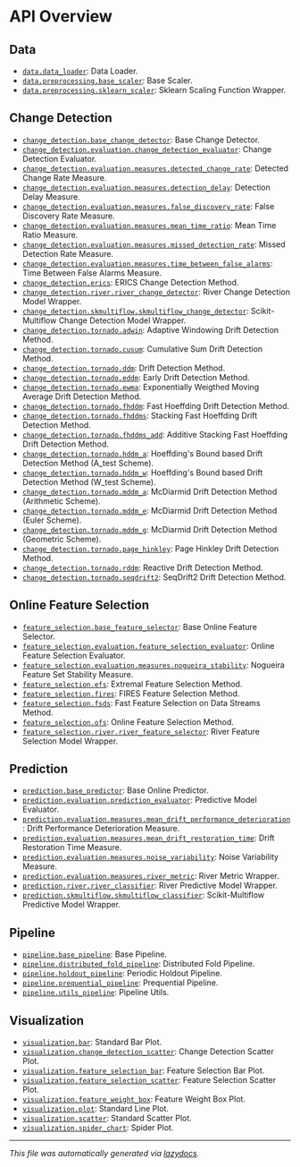 <!-- markdownlint-disable -->

# API Overview

## Data
- [`data.data_loader`](data.data_loader.md#module-datadata_loader): Data Loader.
- [`data.preprocessing.base_scaler`](data.preprocessing.base_scaler.md#module-datapreprocessingbase_scaler): Base Scaler.
- [`data.preprocessing.sklearn_scaler`](data.preprocessing.sklearn_scaler.md#module-datapreprocessingsklearn_scaler): Sklearn Scaling Function Wrapper.

## Change Detection
- [`change_detection.base_change_detector`](change_detection.base_change_detector.md#module-change_detectionbase_change_detector): Base Change Detector.
- [`change_detection.evaluation.change_detection_evaluator`](change_detection.evaluation.change_detection_evaluator.md#module-change_detectionevaluationchange_detection_evaluator): Change Detection Evaluator.
- [`change_detection.evaluation.measures.detected_change_rate`](change_detection.evaluation.measures.detected_change_rate.md#module-change_detectionevaluationmeasuresdetected_change_rate): Detected Change Rate Measure.
- [`change_detection.evaluation.measures.detection_delay`](change_detection.evaluation.measures.detection_delay.md#module-change_detectionevaluationmeasuresdetection_delay): Detection Delay Measure.
- [`change_detection.evaluation.measures.false_discovery_rate`](change_detection.evaluation.measures.false_discovery_rate.md#module-change_detectionevaluationmeasuresfalse_discovery_rate): False Discovery Rate Measure.
- [`change_detection.evaluation.measures.mean_time_ratio`](change_detection.evaluation.measures.mean_time_ratio.md#module-change_detectionevaluationmeasuresmean_time_ratio): Mean Time Ratio Measure.
- [`change_detection.evaluation.measures.missed_detection_rate`](change_detection.evaluation.measures.missed_detection_rate.md#module-change_detectionevaluationmeasuresmissed_detection_rate): Missed Detection Rate Measure.
- [`change_detection.evaluation.measures.time_between_false_alarms`](change_detection.evaluation.measures.time_between_false_alarms.md#module-change_detectionevaluationmeasurestime_between_false_alarms): Time Between False Alarms Measure.
- [`change_detection.erics`](change_detection.erics.md#module-change_detectionerics): ERICS Change Detection Method.
- [`change_detection.river.river_change_detector`](change_detection.river.river_change_detector.md#module-change_detectionriverriver_change_detector): River Change Detection Model Wrapper.
- [`change_detection.skmultiflow.skmultiflow_change_detector`](change_detection.skmultiflow.skmultiflow_change_detector.md#module-change_detectionskmultiflowskmultiflow_change_detector): Scikit-Multiflow Change Detection Model Wrapper.
- [`change_detection.tornado.adwin`](change_detection.tornado.adwin.md#module-change_detectiontornadoadwin): Adaptive Windowing Drift Detection Method.
- [`change_detection.tornado.cusum`](change_detection.tornado.cusum.md#module-change_detectiontornadocusum): Cumulative Sum Drift Detection Method.
- [`change_detection.tornado.ddm`](change_detection.tornado.ddm.md#module-change_detectiontornadoddm): Drift Detection Method.
- [`change_detection.tornado.eddm`](change_detection.tornado.eddm.md#module-change_detectiontornadoeddm): Early Drift Detection Method.
- [`change_detection.tornado.ewma`](change_detection.tornado.ewma.md#module-change_detectiontornadoewma): Exponentially Weigthed Moving Average Drift Detection Method.
- [`change_detection.tornado.fhddm`](change_detection.tornado.fhddm.md#module-change_detectiontornadofhddm): Fast Hoeffding Drift Detection Method.
- [`change_detection.tornado.fhddms`](change_detection.tornado.fhddms.md#module-change_detectiontornadofhddms): Stacking Fast Hoeffding Drift Detection Method.
- [`change_detection.tornado.fhddms_add`](change_detection.tornado.fhddms_add.md#module-change_detectiontornadofhddms_add): Additive Stacking Fast Hoeffding Drift Detection Method.
- [`change_detection.tornado.hddm_a`](change_detection.tornado.hddm_a.md#module-change_detectiontornadohddm_a): Hoeffding's Bound based Drift Detection Method (A_test Scheme).
- [`change_detection.tornado.hddm_w`](change_detection.tornado.hddm_w.md#module-change_detectiontornadohddm_w): Hoeffding's Bound based Drift Detection Method (W_test Scheme).
- [`change_detection.tornado.mddm_a`](change_detection.tornado.mddm_a.md#module-change_detectiontornadomddm_a): McDiarmid Drift Detection Method (Arithmetic Scheme).
- [`change_detection.tornado.mddm_e`](change_detection.tornado.mddm_e.md#module-change_detectiontornadomddm_e): McDiarmid Drift Detection Method (Euler Scheme).
- [`change_detection.tornado.mddm_g`](change_detection.tornado.mddm_g.md#module-change_detectiontornadomddm_g): McDiarmid Drift Detection Method (Geometric Scheme).
- [`change_detection.tornado.page_hinkley`](change_detection.tornado.page_hinkley.md#module-change_detectiontornadopage_hinkley): Page Hinkley Drift Detection Method.
- [`change_detection.tornado.rddm`](change_detection.tornado.rddm.md#module-change_detectiontornadorddm): Reactive Drift Detection Method.
- [`change_detection.tornado.seqdrift2`](change_detection.tornado.seqdrift2.md#module-change_detectiontornadoseqdrift2): SeqDrift2 Drift Detection Method.

## Online Feature Selection
- [`feature_selection.base_feature_selector`](feature_selection.base_feature_selector.md#module-feature_selectionbase_feature_selector): Base Online Feature Selector.
- [`feature_selection.evaluation.feature_selection_evaluator`](feature_selection.evaluation.feature_selection_evaluator.md#module-feature_selectionevaluationfeature_selection_evaluator): Online Feature Selection Evaluator.
- [`feature_selection.evaluation.measures.nogueira_stability`](feature_selection.evaluation.measures.nogueira_stability.md#module-feature_selectionevaluationmeasuresnogueira_stability): Nogueira Feature Set Stability Measure.
- [`feature_selection.efs`](feature_selection.efs.md#module-feature_selectionefs): Extremal Feature Selection Method.
- [`feature_selection.fires`](feature_selection.fires.md#module-feature_selectionfires): FIRES Feature Selection Method.
- [`feature_selection.fsds`](feature_selection.fsds.md#module-feature_selectionfsds): Fast Feature Selection on Data Streams Method.
- [`feature_selection.ofs`](feature_selection.ofs.md#module-feature_selectionofs): Online Feature Selection Method.
- [`feature_selection.river.river_feature_selector`](feature_selection.river.river_feature_selector.md#module-feature_selectionriverriver_feature_selector): River Feature Selection Model Wrapper.

## Prediction
- [`prediction.base_predictor`](prediction.base_predictor.md#module-predictionbase_predictor): Base Online Predictor.
- [`prediction.evaluation.prediction_evaluator`](prediction.evaluation.prediction_evaluator.md#module-predictionevaluationprediction_evaluator): Predictive Model Evaluator.
- [`prediction.evaluation.measures.mean_drift_performance_deterioration`](prediction.evaluation.measures.mean_drift_performance_deterioration.md#module-predictionevaluationmeasuresmean_drift_performance_deterioration): Drift Performance Deterioration Measure.
- [`prediction.evaluation.measures.mean_drift_restoration_time`](prediction.evaluation.measures.mean_drift_restoration_time.md#module-predictionevaluationmeasuresmean_drift_restoration_time): Drift Restoration Time Measure.
- [`prediction.evaluation.measures.noise_variability`](prediction.evaluation.measures.noise_variability.md#module-predictionevaluationmeasuresnoise_variability): Noise Variability Measure.
- [`prediction.evaluation.measures.river_metric`](prediction.evaluation.measures.river_metric.md#module-predictionevaluationmeasuresriver_metric): River Metric Wrapper.
- [`prediction.river.river_classifier`](prediction.river.river_classifier.md#module-predictionriverriver_classifier): River Predictive Model Wrapper.
- [`prediction.skmultiflow.skmultiflow_classifier`](prediction.skmultiflow.skmultiflow_classifier.md#module-predictionskmultiflowskmultiflow_classifier): Scikit-Multiflow Predictive Model Wrapper.

## Pipeline
- [`pipeline.base_pipeline`](pipeline.base_pipeline.md#module-pipelinebase_pipeline): Base Pipeline.
- [`pipeline.distributed_fold_pipeline`](pipeline.distributed_fold_pipeline.md#module-pipelinedistributed_fold_pipeline): Distributed Fold Pipeline.
- [`pipeline.holdout_pipeline`](pipeline.holdout_pipeline.md#module-pipelineholdout_pipeline): Periodic Holdout Pipeline.
- [`pipeline.prequential_pipeline`](pipeline.prequential_pipeline.md#module-pipelineprequential_pipeline): Prequential Pipeline.
- [`pipeline.utils_pipeline`](pipeline.utils_pipeline.md#module-pipelineutils_pipeline): Pipeline Utils.

## Visualization
- [`visualization.bar`](visualization.bar.md#module-visualizationbar): Standard Bar Plot.
- [`visualization.change_detection_scatter`](visualization.change_detection_scatter.md#module-visualizationchange_detection_scatter): Change Detection Scatter Plot.
- [`visualization.feature_selection_bar`](visualization.feature_selection_bar.md#module-visualizationfeature_selection_bar): Feature Selection Bar Plot.
- [`visualization.feature_selection_scatter`](visualization.feature_selection_scatter.md#module-visualizationfeature_selection_scatter): Feature Selection Scatter Plot.
- [`visualization.feature_weight_box`](visualization.feature_weight_box.md#module-visualizationfeature_weight_box): Feature Weight Box Plot.
- [`visualization.plot`](visualization.plot.md#module-visualizationplot): Standard Line Plot.
- [`visualization.scatter`](visualization.scatter.md#module-visualizationscatter): Standard Scatter Plot.
- [`visualization.spider_chart`](visualization.spider_chart.md#module-visualizationspider_chart): Spider Plot.

---

_This file was automatically generated via [lazydocs](https://github.com/ml-tooling/lazydocs)._

